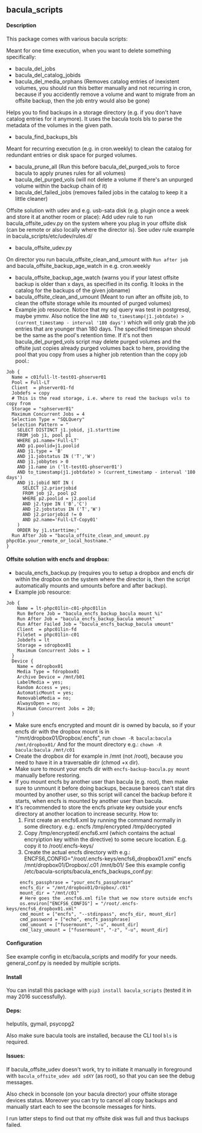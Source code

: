 ## bacula_scripts

#### Description
This package comes with various bacula scripts:

Meant for one time execution, when you want to delete something specifically:
- bacula_del_jobs
- bacula_del_catalog_jobids
- bacula_del_media_orphans (Removes catalog entries of inexistent volumes, you should run this better manually and not
  recurring in cron, because if you accidently remove a volume and want to migrate from an offsite backup, then the job
  entry would also be gone)

Helps you to find backups in a storage directory (e.g. if you don't have catalog entries for it anymore). It uses the
bacula tools bls to parse the metadata of the volumes in the given path.
- bacula_find_backups_bls

Meant for recurring execution (e.g. in cron.weekly) to clean the catalog for redundant entries or disk space for purged volumes.
- bacula_prune_all (Run this before bacula_del_purged_vols to force bacula to apply prunes rules for all volumes)
- bacula_del_purged_vols (will not delete a volume if there's an unpurged volume within the backup chain of it)
- bacula_del_failed_jobs (removes failed jobs in the catalog to keep it a little cleaner)

Offsite solution with udev and e.g. usb-sata disk (e.g. plugin once a week and store it at another room or place):
  Add udev rule to run bacula_offsite_udev.py on the system where you plug in your offsite disk (can be remote or also
  locally where the director is). See udev rule example in bacula_scripts/etc/udev/rules.d/
  - bacula_offsite_udev.py

  On director you run bacula_offsite_clean_and_umount with `Run after job` and bacula_offsite_backup_age_watch in e.g. cron.weekly
- bacula_offsite_backup_age_watch (warns you if your latest offsite backup is older than x days, as specified in its
  config. It looks in the catalog for the backups of the given jobname)
- bacula_offsite_clean_and_umount (Meant to run after an offsite job, to clean the offsite storage while its mounted of
  purged volumes)
- Example job resource. Notice that my sql query was test in postgresql, maybe ymmv. Also notice the
  line `AND to_timestamp(j1.jobtdate) > (current_timestamp - interval '180 days')` which will only grab the job entries
  that are younger than 180 days. The specified timespan should be the same as the pool's retention time. If it's not
  then bacula_del_purged_vols script may delete purged volumes and the offsite just copies already purged volumes back
  to here, providing the pool that you copy from uses a higher job retention than the copy job pool.:

```
Job {
  Name = c01full-lt-test01-phserver01
  Pool = Full-LT
  Client  = phserver01-fd
  Jobdefs = copy
  # This is the read storage, i.e. where to read the backups vols to copy from
  Storage = "sphserver01"
  Maximum Concurrent Jobs = 4
  Selection Type = "SQLQuery"
  Selection Pattern = "
    SELECT DISTINCT j1.jobid, j1.starttime
    FROM job j1, pool p1
    WHERE p1.name='Full-LT'
    AND p1.poolid=j1.poolid
    AND j1.type = 'B'
    AND j1.jobstatus IN ('T','W')
    AND j1.jobbytes > 0
    AND j1.name in ('lt-test01-phserver01')
    AND to_timestamp(j1.jobtdate) > (current_timestamp - interval '180 days')
    AND j1.jobid NOT IN (
      SELECT j2.priorjobid
      FROM job j2, pool p2
      WHERE p2.poolid = j2.poolid
      AND j2.type IN ('B','C')
      AND j2.jobstatus IN ('T','W')
      AND j2.priorjobid != 0
      AND p2.name='Full-LT-Copy01'
    )
    ORDER by j1.starttime;"
  Run After Job = "bacula_offsite_clean_and_umount.py phpc01e.your_remote_or_local_hostname."
}
```

#### Offsite solution with encfs and dropbox:
- bacula_encfs_backup.py (requires you to setup a dropbox and encfs dir within the dropbox on the system where the
  director is, then the script automatically mounts and umounts before and after backup).
- Example job resource:

```
Job {
    Name = lt-phpc01lin-c01-phpc01lin
    Run Before Job = "bacula_encfs_backup_bacula mount %i"
    Run After Job = "bacula_encfs_backup_bacula umount"
    Run After Failed Job = "bacula_encfs_backup_bacula umount"
    Client  = phpc01lin-fd
    FileSet = phpc01lin-c01
    Jobdefs = lt
    Storage = sdropbox01
    Maximum Concurrent Jobs = 1
  }
  Device {
    Name = ddropbox01
    Media Type = fdropbox01
    Archive Device = /mnt/b01
    LabelMedia = yes;
    Random Access = yes;
    AutomaticMount = yes;
    RemovableMedia = no;
    AlwaysOpen = no;
    Maximum Concurrent Jobs = 20;
  }
```

- Make sure encfs encrypted and mount dir is owned by bacula, so if your encfs dir with the dropbox mount is in
  "/mnt/dropbox01/Dropbox/.encfs", run
    `chown -R bacula:bacula /mnt/dropbox01/`
  And for the mount directory e.g.:
    `chown -R bacula:bacula /mnt/c01`
- Create the dropbox dir for example in /mnt (not /root), because you need to have it in a traversable
  dir (chmod +x dir).
- Make sure to mount your encfs dir with `encfs-backup-bacula.py mount` manually before restoring.
- If you mount encfs by another user than bacula (e.g. root), then make sure to unmount it before
  doing backups, because bareos can't stat dirs mounted by another user, so this script will cancel the
  backup before it starts, when encfs is mounted by another user than bacula.
- It's recommended to store the encfs private key outside your encfs directory at another location to increase
  security.
  How to:
  1) First create an encfs6.xml by running the command normally in some directory. e.g.:
     encfs /tmp/encrypted /tmp/decrypted
  2) Copy /tmp/encrypted/.encfs6.xml (which contains the actual encryiption key within the <encodedKeyData> directive)
     to some secure location. E.g. copy it to /root/.encfs-keys/
  3) Create the actual encfs directory with e.g.:
     ENCFS6_CONFIG="/root/.encfs-keys/encfs6_dropbox01.xml" encfs /mnt/dropbox01/Dropbox/.c01 /mnt/b01/
  See this example config /etc/bacula-scripts/bacula_encfs_backups_conf.py:
```
     encfs_passphrase = "your_encfs_passphrase"
     encfs_dir = "/mnt/dropbox01/Dropbox/.c01"
     mount_dir = "/mnt/c01"
     # Here goes the .encfs6.xml file that we now store outside encfs
     os.environ["ENCFS6_CONFIG"] = "/root/.encfs-keys/encfs6_dropbox01.xml"
     cmd_mount = ["encfs", "--stdinpass", encfs_dir, mount_dir]
     cmd_password = ["echo", encfs_passphrase]
     cmd_umount = ["fusermount", "-u", mount_dir]
     cmd_lazy_umount = ["fusermount", "-z", "-u", mount_dir]
```

#### Configuration
See example config in etc/bacula_scripts and modify for your needs. general_conf.py is needed by multiple scripts.

#### Install
You can install this package with `pip3 install bacula_scripts` (tested it in may 2016 successfully).

#### Deps:
helputils, gymail, psycopg2

Also make sure bacula tools are installed, because the CLI tool `bls` is required.

#### Issues:
If bacula_offsite_udev doesn't work, try to initiate it manually in foreground with `bacula_offsite_udev add sdXY` (as
root), so that you can see the debug messages.

Also check in bconsole (on your bacula director) your offsite storage devices status. Moreover you can try to cancel all
copy backups and manually start each to see the bconsole messages for hints.

I run latter steps to find out that my offsite disk was full and thus backups failed.
